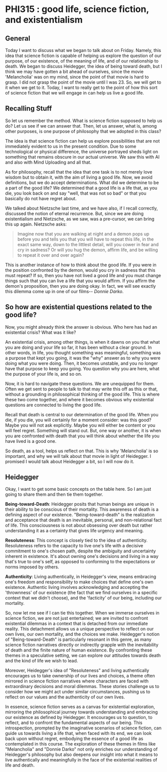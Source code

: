 # PHI315 : good life, science fiction, and existentialism 

## General 

Today I want to discuss what we began to talk about on Friday. Namely, this idea that science fiction is capable of helping us explore the question of our purpose, of our existence, of the meaning of life, and of our relationship to death. We began to discuss Heidegger, the idea of being toward death, but I think we may have gotten a bit ahead of ourselves, since the movie 'Melancholia' was on my mind, since the point of that movie is hard to grasp. I did not grasp the point of the movie until I was 23. So, we will get to it when we get to it. Today, I want to really get to the point of how this sort of science fiction that we will engage in can help us live a good life. 

## Recalling Stuff

So let us remember the method. What is science fiction supposed to help us do? Let us see if we can answer that. Then, let us answer, what is, among other purposes, is one purpose of philosophy that we adopted in this class? 

The idea is that science fiction can help us explore possibilities that are not immediately evident to us in the present condition. Due to some technological or physical difference, the universe portrayed sheds light on something that remains obscure in our actual universe. We saw this with AI and also with Mind Uploading and all that. 

As for philosophy, recall that the idea that one task is to not merely love wisdom but to obtain it, with the aim of living a good life. Now, we avoid definitions, but we do accept determinations. What did we determine to be a part of the good life? We determined that a good life is a life that, as you die, you look back on and say "well, that was not so bad" or that you basically do not have regret about. 

We talked about Nietzsche last time, and we have also, if I recall correctly, discussed the notion of eternal recurrence. But, since we are doing existentialism and Nietzsche, as we saw, was a pre-cursor, we can bring this up again. Nietzsche asks:

> Imagine now that you are walking at night and a demon pops up before you and tells you that you will have to repeat this life, in the exact same way, down to the littlest detail, will you cower in fear and cry in sadness? Or will you hug the demon, affirm life, and be willing to repeat it over and over again? 

This is another instance of how to think about the good life. If you were in the position confronted by the demon, would you cry in sadness that this must repeat? If so, then you have not lived a good life and you must change things such that you can live a life that you would affirm. If you affirm the demon's proposition, then you are doing okay. In fact, we will see exactly this dilemma come up in one of our films-- *Donnie Darko*. 

## So how are existential questions related to the good life? 

Now, you might already think the answer is obvious. Who here has had an existential crisis? What was it like? 

An existential crisis, among other things, is when it dawns on you that what you are doing and your life so far, it has been without a clear ground. In other words, in life, you thought something was meaningful, something was a purpose that kept you going, it was the "why" answer as to why you were doing what you were doing. Then, it becomes unstable, and you no longer have that purpose to keep you going. You question why you are here, what the purpose of your life is, and so on. 

Now, it is hard to navigate these questions. We are unequipped for them. Often we get sent to people to talk to that may write this off as this or that, without a grounding in philosophical thinking of the good life. This is where these two come together, and where it becomes obvious why existential questions are connected to living the good life.

Recall that death is central to our determination of the good life. When you die, if you die, you will certainly for a moment consider: was this good? Maybe you will not ask explicitly. Maybe you will either be content or you will feel regret. Something will stand out. But, one way or another, it is when you are confronted with death that you will think about whether the life you have lived is a good one. 

So death, as a tool, helps us reflect on that. This is why 'Melancholia' is so important, and why we will talk about that movie in light of Heidegger. I promised I would talk about Heidegger a bit, so I will now do it. 

## Heidegger 

Okay, I want to get some basic concepts on the table here. So I am just going to share them and then tie them together. 

**Being-toward-Death**: Heidegger posits that human beings are unique in their ability to be conscious of their mortality. This awareness of death is a defining aspect of our existence. "Being-toward-death" is the realization and acceptance that death is an inevitable, personal, and non-relational fact of life. This consciousness is not about obsessing over death but rather understanding it as a certainty that gives life urgency and meaning.

**Resoluteness**: This concept is closely tied to the idea of authenticity. Resoluteness refers to the capacity to live one's life with a decisive commitment to one's chosen path, despite the ambiguity and uncertainty inherent in existence. It's about owning one's decisions and living in a way that's true to one's self, as opposed to conforming to the expectations or norms imposed by others.

**Authenticity**: Living authentically, in Heidegger's view, means embracing one's freedom and responsibility to make choices that define one's own existence. Authentic living involves acknowledging and accepting the 'thrownness' of our existence (the fact that we find ourselves in a specific context that we didn't choose), and the 'facticity' of our being, including our mortality.

So, now let me see if I can tie this together. When we immerse ourselves in science fiction, we are not just entertained; we are invited to confront existential dilemmas in a context that is detached from our immediate reality. This detachment allows us a unique perspective to reflect on our own lives, our own mortality, and the choices we make. Heidegger's notion of "Being-toward-Death" is particularly resonant in this genre, as many science fiction narratives directly or indirectly grapple with the inevitability of death and the finite nature of human existence. By confronting these themes in a speculative setting, we can explore our attitudes towards death and the kind of life we wish to lead.

Moreover, Heidegger's idea of "Resoluteness" and living authentically encourages us to take ownership of our lives and choices, a theme often mirrored in science fiction narratives where characters are faced with extraordinary decisions and moral dilemmas. These stories challenge us to consider how we might act under similar circumstances, pushing us to reflect on our values and the authenticity of our own lives.

In essence, science fiction serves as a canvas for existential exploration, mirroring the philosophical journey towards understanding and embracing our existence as defined by Heidegger. It encourages us to question, to reflect, and to confront the fundamental aspects of our being. This introspection, prompted by the imaginative scenarios of science fiction, can guide us towards living a life that, when faced with its end, we can look back upon without regret, embodying the essence of a good life as contemplated in this course. The exploration of these themes in films like "Melancholia" and "Donnie Darko" not only enriches our understanding of Heidegger's philosophy but also deepens our insight into what it means to live authentically and meaningfully in the face of the existential realities of life and death.
